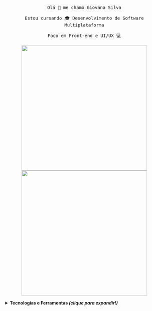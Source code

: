 <p align="center">
  <samp>
    Olá 👻 me chamo Giovana Silva
    <br><br>
    Estou cursando 🎓 Desenvolvimento de Software Multiplataforma
    <br><br>
    Foco em Front-end e UI/UX 💻
  </samp>
  <br><br>
  <img src = "https://github-readme-stats.vercel.app/api?username=gioliveirass&show_icons=true&theme=onedark&hide=issuesr" width = 400>
  <img src = "https://github-readme-stats.vercel.app/api/top-langs/?username=gioliveirass&langs_count=4&layout=compact&theme=onedark&hide=jupyter%20notebook,html,ejs" width = 400>
</center>

<details>
  <summary> <b> Tecnologias e Ferramentas <i>(clique para expandir!)</i> </summary>
   <br>
   <img src="https://img.shields.io/badge/Figma-20232A?style=for-the-badge&logo=figma&logoColor=F24E1E" alt="Figma" /> 
   <img src="https://img.shields.io/badge/HTML5-20232A?style=for-the-badge&logo=html5&logoColor=E34F26" alt="HTML5" /> 
   <img src="https://img.shields.io/badge/CSS3-20232A?style=for-the-badge&logo=css3&logoColor=1572B6" alt="CSS3" /> 
   <img src="https://img.shields.io/badge/JavaScript-20232A?style=for-the-badge&logo=javascript&logoColor=F7DF1E" alt="Javascript" /> 
   <img src="https://img.shields.io/badge/TypeScript-20232A?style=for-the-badge&logo=typescript&logoColor=007ACC" alt="Typescript" /> 
   <img src="https://img.shields.io/badge/React-20232A?style=for-the-badge&logo=react&logoColor=61DAFB" alt="React" /> 
   <img src="https://img.shields.io/badge/React_Native-20232A?style=for-the-badge&logo=react&logoColor=61DAFB" alt="React Native" /> 
   <img src="https://img.shields.io/badge/Expo-20232A?style=for-the-badge&logo=expo&logoColor=61DAFB" alt="Expo" /> 
   <img src="https://img.shields.io/badge/Node.js-20232A?style=for-the-badge&logo=nodedotjs&logoColor=339933" alt="Node.js"/> 
   <img src="https://img.shields.io/badge/Python-20232A?style=for-the-badge&logo=python&logoColor=FFD43B" alt="Python" /> 
   <img src="https://img.shields.io/badge/Jupyter-20232A.svg?&style=for-the-badge&logo=Jupyter&logoColor=F37626" alt="Jupyter" /> 
    
</details>

